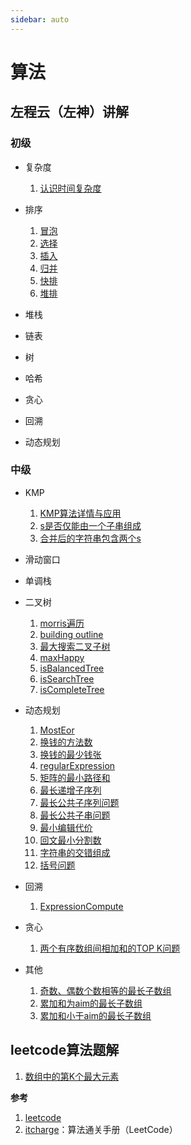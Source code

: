 ```yaml
---
sidebar: auto
---
```

<!-- [[TOC]] -->
# 算法

## 左程云（左神）讲解
### 初级
- 复杂度
   1. [认识时间复杂度](./zuochengyun/complexity)
  
- 排序
   1. [冒泡](./zuochengyun/bubble)
   1. [选择](./zuochengyun/select)
   1. [插入](./zuochengyun/insert)
   1. [归并](./zuochengyun/merge)
   1. [快排](./zuochengyun/quick)
   1. [堆排](./zuochengyun/heap) 

- 堆栈
- 链表
- 树
- 哈希
- 贪心
- 回溯
- 动态规划

### 中级
- KMP
  1. [KMP算法详情与应用](./zuochengyun/kmp.md)
  2. [s是否仅能由一个子串组成](./zuochengyun/madeOfOneSubstr.md)
  3. [合并后的字符串包含两个s](./zuochengyun/suppleString.md)
   
- 滑动窗口
- 单调栈
- 二叉树
   1. [morris遍历](./zuochengyun/morris.md)
   2. [building outline](./zuochengyun/buildingOutline.md)
   3. [最大搜索二叉子树](./zuochengyun/maxBST.md)
   4. [maxHappy](./zuochengyun/maxHappy.md)
   5. [isBalancedTree](./zuochengyun/isBalancedTree.md)
   6. [isSearchTree](./zuochengyun/isSearchTree.md)
   7. [isCompleteTree](./zuochengyun/isCompleteTree.md)
  
- 动态规划
   1. [MostEor](./zuochengyun/mostEor.md)
   1. [换钱的方法数](./zuochengyun/coinWays.md)
   1. [换钱的最少钱张](./zuochengyun/coinCountMin.md)
   1. [regularExpression](./zuochengyun/regularExpression.md)
   1. [矩阵的最小路径和](./zuochengyun/smallPath.md)
   1. [最长递增子序列](./zuochengyun/longestIncreaseSubsequence.md)
   1. [最长公共子序列问题](./zuochengyun/longestCommonSubsequence.md)
   1. [最长公共子串问题](./zuochengyun/longestCommonSubstr.md)
   1. [最小编辑代价](./zuochengyun/leastEditCost.md)
   1. [回文最小分割数](./zuochengyun/smallestCut.md)
   1. [字符串的交错组成](./zuochengyun/intersectCompose.md)
   1. [括号问题](./zuochengyun/validMaxLen.md)

- 回溯
   1. [ExpressionCompute](./zuochengyun/expressionCompute.md)

- 贪心
   1. [两个有序数组间相加和的TOP K问题](./zuochengyun/topKOfArraySum.md)
  
- 其他
   1. [奇数、偶数个数相等的最长子数组](./zuochengyun/longestSubarrayOfEqualParity.md)
   1. [累加和为aim的最长子数组](./zuochengyun/longestSubarraySum.md)
   1. [累加和小于aim的最长子数组](./zuochengyun/longestSubarrayLessSum.md)

## leetcode算法题解
1. [数组中的第K个最大元素](./leetcode/L0215KthLargestInArray.md)

**参考**
1. [leetcode](https://leetcode.cn/)
2. [itcharge](https://algo.itcharge.cn/)：算法通关手册（LeetCode）
